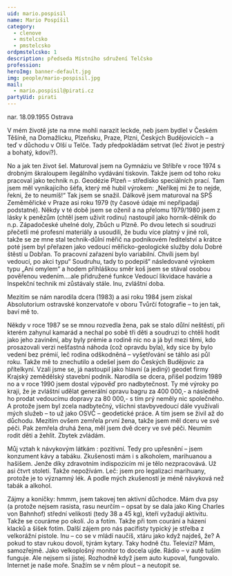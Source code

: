 ```yaml
---
uid: mario.pospisil
name: Mario Pospíšil
category:
  - clenove
  - mstelcsko
  - pmstelcsko
ordpmstelcsko: 1
description: předseda Místního sdružení Telčsko
profession:
heroImg: banner-default.jpg
img: people/mario-pospisil.jpg
mail:
  - mario.pospisil@pirati.cz
partyUid: pirati
---
```


nar. 18.09.1955 Ostrava

V mém životě jste na mne mohli narazit leckde, neb jsem bydlel v Českém Těšíně, na Domažlicku, Plzeňsku, Praze, Plzni, Českých Budějovicích – a teď v důchodu v Olší u Telče. Tady předpokládám setrvat (leč život je pestrý a bohatý, kdoví?).

No a jak ten život šel. Maturoval jsem na Gymnáziu ve Stříbře v roce 1974 s drobným škraloupem ilegálního vydávání tiskovin. Takže jsem od toho roku pracoval jako technik n.p. Geodézie Plzeň – středisko speciálních prací. Tam jsem měl vynikajícího šéfa, který mě hubil výrokem: „Neříkej mi že to nejde, řekni, že to neumíš!“ Tak jsem se snažil. Dálkově jsem maturoval na SPŠ Zeměměřické v Praze asi roku 1979 (ty časové údaje mi nepřipadají podstatné). Někdy v té době jsem se oženil a na přelomu 1979/1980 jsem z lásky k penězům (chtěl jsem uživit rodinu) nastoupil jako horník-dělník do n.p. Západočeské uhelné doly, Zbůch u Plzně. Po dvou letech si soudruzi přečetli mé profesní materiály a usoudili, že budu více platný v jiné roli, takže se ze mne stal technik-důlní měřič na podnikovém ředitelství a krátce poté jsem byl přeřazen jako vedoucí měřicko-geologické služby dolu Dobré štěstí u Dobřan. To pracovní zařazení bylo variabilní. Chvíli jsem byl vedoucí, po akci typu“ Soudruhu, tady to podepiš“ následované výrokem typu „Ani omylem“ a hodem přihláškou směr koš jsem se stával osobou pověřenou vedením….ale přidružené funkce Vedoucí likvidace havárie a Inspekční technik mi zůstávaly stále. Inu, zvláštní doba.

Mezitím se nám narodila dcera (1983) a asi roku 1984 jsem získal Absolutorium ostravské konzervatoře v oboru Tvůrčí fotografie – to jen tak, baví mě to.

Někdy v roce 1987 se se mnou rozvedla žena, pak se stalo důlní neštěstí, při kterém zahynul kamarád a nechal po sobě tři děti a soudruzi to chtěli hodit jako jeho zavinění, aby byly prémie a rodině nic no a já byl mezi těmi, kdo prosazovali verzi nešťastná náhoda (což opravdu byla), kdy sice by bylo vedení bez prémií, leč rodina odškodněná – vyšetřování se táhlo asi půl roku. Takže mě to znechutilo a odešel jsem do Českých Budějovic za přítelkyní. Vzali jsme se, já nastoupil jako hlavní (a jediný) geodet firmy Krajský zemědělský stavební podnik. Narodila se dcera, přišel podzim 1989 no a v roce 1990 jsem dostal výpověď pro nadbytečnost. Ty mé výroky po kraji, že je zvláštní udělat generální opravu bagru za 400 000,- a následně ho prodat vedoucímu dopravy za 80 000,- s tím prý neměly nic společného. A protože jsem byl zcela nadbytečný, všichni stavbyvedoucí dále využívali mých služeb – to už jako OSVČ – geodetické práce. A tím jsem se živil až do důchodu. Mezitím ovšem zemřela první žena, takže jsem měl dceru ve své péči. Pak zemřela druhá žena, měl jsem dvě dcery ve své péči. Neumím rodit děti a žehlit. Zbytek zvládám.

Můj vztah k návykovým látkám : pozitivní. Tedy pro upřesnění – jsem konzument kávy a tabáku. Zkušenosti mám i s alkoholem, marihuanou a hašišem. Jenže díky zdravotním indispozicím mi je tělo nezpracovává. Už asi čtvrt století. Takže nepožívám. Leč: jsem pro legalizaci marihuany, protože je to významný lék. A podle mých zkušeností je méně návyková než tabák a alkohol.

Zájmy a koníčky: hmmm, jsem takovej ten aktivní důchodce. Mám dva psy (a protože nejsem rasista, rasu neurčím – opsat by se dala jako King Charles von Bahnhof) střední velikosti (tedy 38 a 45 kg), kteří vyžadují aktivitu. Takže se couráme po okolí. Jo a fotím. Takže při tom courání a házení klacků a šišek fotím. Další zájem pro nás pacifisty typický je střelba z velkorážní pistole. Inu – co se v mládí naučíš, xtáru jako když najdeš, že? A pokud to stav rukou dovolí, týrám kytary. Taky hodně čtu. Televizi? Mám, samozřejmě. Jako velkoplošný monitor to docela ujde. Rádio – v autě tuším funguje. Ale nejsem si jistej. Rozhodně když jsem auto kupoval, fungovalo. Internet je naše moře. Snažím se v něm plout – a neutopit se.
